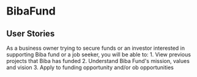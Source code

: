 # BibaFund

## User Stories

As a business owner trying to secure funds or an investor interested in supporting Biba fund or a job seeker, you will be able to: 
    1. View previous projects that Biba has funded 
    2. Understand Biba Fund's mission, values and vision
    3. Apply to funding opportunity and/or ob opportunities 
    
    
